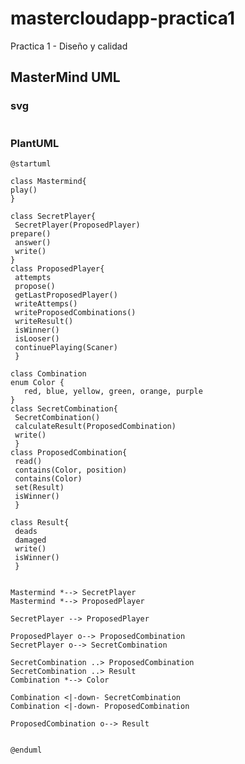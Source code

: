 # mastercloudapp-practica1
Practica 1 - Diseño y calidad

## MasterMind UML

### svg 
<p align="center">
  <img alt="" src="https://www.plantuml.com/plantuml/img/VLH1QiCm4Bph5NjqYfqNb9BIQmkXEVIyiHOZa2KZoPZGzkzTIuaj9QOtx-piQ7OaVF01NHXxBKIhqNluG1_8zSh8Rm63nakr0n2_j_Q9MaVXo3Wv9XHrTNHsi9vaAdSyxsX0Hr4208sVcCKuJ4u5XbatoPQJip26GFqGF7yEgHa7EmhlxB3ahvAlSSglm8tuPlkpCXYKDLdta_oeGwoL_rB6NBMKVxSybOhMcg3CIFDPodJLgKKJjuCbbKnTa1bx1hHrCEy1u4ZMSDOZrN0XhUrKG-U8J0tMeUaO7aOtQ5h2I9bccclG6PYyeMv7ZSic6-lcSS-Moy3lJd64SbaQ5MSLDs6BrgkRMjcR4K-XIWuUebmoIltv4Cc7pFSgiSUEPE7lVbQixn6UckQbU70FpV9P296JOOjGrc1pJdwfXP1TVUGSyG31Vl-Vt3qp9IHoE6uLOnO5_lpJI3kPPiF69ctBXDW0qsvN8q8So4Z-D_m1">
</p>

### PlantUML
 
 ```PlantUML
 @startuml

class Mastermind{
 play()  
}

class SecretPlayer{
  SecretPlayer(ProposedPlayer)
 prepare()  
  answer()
  write()
}
class ProposedPlayer{
  attempts
  propose()
  getLastProposedPlayer()
  writeAttemps()
  writeProposedCombinations()
  writeResult()
  isWinner()
  isLooser()
  continuePlaying(Scaner)
  }

class Combination
enum Color {
    red, blue, yellow, green, orange, purple
}
class SecretCombination{
  SecretCombination()
  calculateResult(ProposedCombination)
  write()
  }
class ProposedCombination{
  read()
  contains(Color, position)
  contains(Color)
  set(Result)
  isWinner()
  }

class Result{
  deads
  damaged
  write()
  isWinner()
  }


Mastermind *--> SecretPlayer
Mastermind *--> ProposedPlayer

SecretPlayer --> ProposedPlayer

ProposedPlayer o--> ProposedCombination
SecretPlayer o--> SecretCombination

SecretCombination ..> ProposedCombination
SecretCombination ..> Result
Combination *--> Color

Combination <|-down- SecretCombination
Combination <|-down- ProposedCombination

ProposedCombination o--> Result


@enduml
 ```
 
